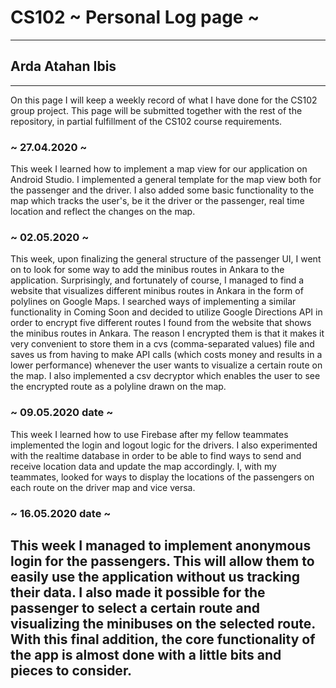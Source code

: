 # CS102 ~ Personal Log page ~

---

## Arda Atahan Ibis

---

On this page I will keep a weekly record of what I have done for the CS102 group project. This page will be submitted together with the rest of the repository, in partial fulfillment of the CS102 course requirements.

### ~ 27.04.2020 ~

This week I learned how to implement a map view for our application on Android Studio. I implemented a general template for the map view both for the passenger and the driver. I also added some basic functionality to the map which tracks the user's, be it the driver or the passenger, real time location and reflect the changes on the map.

### ~ 02.05.2020 ~

This week, upon finalizing the general structure of the passenger UI, I went on to look for some way to add the minibus routes in Ankara to the application. Surprisingly, and fortunately of course, I managed to find a website that visualizes different minibus routes in Ankara in the form of polylines on Google Maps. I searched ways of implementing a similar functionality in Coming Soon and decided to utilize Google Directions API in order to encrypt five different routes I found from the website that shows the minibus routes in Ankara. The reason I encrypted them is that it makes it very convenient to store them in a cvs (comma-separated values) file and saves us from having to make API calls (which costs money and results in a lower performance) whenever the user wants to visualize a certain route on the map. I also implemented a csv decryptor which enables the user to see the encrypted route as a polyline drawn on the map.

### ~ 09.05.2020 date ~

This week I learned how to use Firebase after my fellow teammates implemented the login and logout logic for the drivers. I also experimented with the realtime database in order to be able to find ways to send and receive location data and update the map accordingly. I, with my teammates, looked for ways to display the locations of the passengers on each route on the driver map and vice versa.

### ~ 16.05.2020 date ~

## This week I managed to implement anonymous login for the passengers. This will allow them to easily use the application without us tracking their data. I also made it possible for the passenger to select a certain route and visualizing the minibuses on the selected route. With this final addition, the core functionality of the app is almost done with a little bits and pieces to consider.
